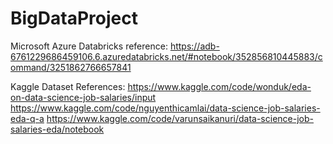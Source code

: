 # BigDataProject

Microsoft Azure Databricks reference: 
<https://adb-6761229686459106.6.azuredatabricks.net/#notebook/352856810445883/command/3251862766657841>

Kaggle Dataset References:
<https://www.kaggle.com/code/wonduk/eda-on-data-science-job-salaries/input>
<https://www.kaggle.com/code/nguyenthicamlai/data-science-job-salaries-eda-q-a>
<https://www.kaggle.com/code/varunsaikanuri/data-science-job-salaries-eda/notebook>

